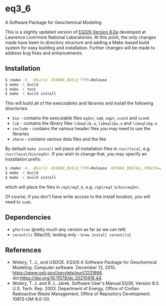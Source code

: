 # eq3_6
A Software Package for Geochemical Modeling

This is a slightly updated version of
[EQ3/6 Version 8.0a](https://www-gs.llnl.gov/energy-homeland-security/geochemistry)
developed at Lawrence Livermore National Laboratories. At this point, the only changes made have
been to directory structure and adding a Make-based build system for easy building and installation.
Further changes will be made to address bug fixes and enhancements.

## Installation
```bash
$ cmake -H. -Bbuild -DCMAKE_BUILD_TYPE=Release
$ make -C build
$ make -C test
$ make -C build install
```
This will build all of the executables and libraries and install the following directories:
- `bin` - contains the executable files `eq3nr`, `eq6`, `eqpt`, `xcon3` and `xcon6`
- `lib` - contains the library files `libeqlib.a`, `libeqlibu.a` and `libeqlibg.a`
- `include` - contains the various header files you may need to use the libraries
- `share` - contains various data files and the like

By default `make install` will place all installation files in `/usr/local`, e.g.
`/usr/local/bin/eq3nr`. If you wish to change that, you may specify an installation prefix:
```bash
$ cmake -H. -Bbuild -DCMAKE_BUILD_TYPE=Release -DCMAKE_INSTALL_PREFIX=/opt/eq3_6
$ make -C build
$ make -C build install
```
which will place the files in `/opt/eq3_6`, e.g. `/opt/eq3_6/bin/eq3nr`.

Of course, if you don't have write access to the install location, you will need to `sudo`.

## Dependencies

- `gfortran` (pretty much any version as far as we can tell)
- `coreutils` (MacOS, testing only - `brew install coreutils`)

## References

- Wolery, T. J., and USDOE. EQ3/6 A Software Package for Geochemical Modeling. Computer software. December 13, 2010. https://www.osti.gov//servlets/purl/1231666. doi:https://doi.org/10.11578/dc.20210416.44.
- Wolery, T. J. and R. L. Jarek. Software User's Manual EQ36, Version 8.0. U.S. Tech. Rep. 2003. Department of Energy, Office of Civilian Radioactive Waste Management, Office of Repository Development. 10813-UM-8.0-00.
